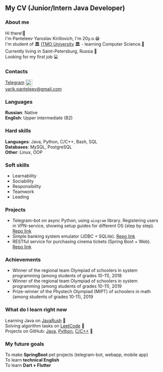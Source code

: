 ## My CV (Junior/Intern Java Developer)
### About me
Hi there!👋  
I'm Panteleev Yaroslav Kirillovich, I'm 20y.o.😁  
I'm student of 🏛 [ITMO University](https://itmo.ru) 🏛 - learning Computer Science.🤯  
Currently living in Saint-Petersburg, Russia 🌆  
Looking for my first job 💻

### Contacts
[Telegram](https://t.me/monokumato) <img align="center" alt="[My Telegram]" width="22px" src="https://upload.wikimedia.org/wikipedia/commons/8/82/Telegram_logo.svg"/>  
yarik.panteleev@gmail.com

### Languages
**Russian**: Native  
**English**: Upper intermediate (B2)

### Hard skills
**Languages**: Java, Python, C/C++, Bash, SQL  
**Databases**: MySQL, PostgreSQL  
**Other**: Linux, OOP

### Soft skills
+ Learnability
+ Sociability
+ Responsibility
+ Teamwork
+ Leading

### Projects
+ Telegram-bot on async Python, using `aiogram` library. Registering
users in VPN-service, showing setup guides for different OS (step
by step). 
[Repo link](https://github.com/SmartOven/VPN-TG-BOT)
+ Simple banking system emulator (JDBC + SQLite). 
[Repo link](https://github.com/SmartOven/JetBrainsAcademy/tree/main/SimpleBankingSystem)
+ RESTful service for purchasing cinema tickets (Spring Boot + Web).
[Repo link](https://github.com/SmartOven/JetBrainsAcademy/tree/main/CinemaRoomRESTService)

### Achievements
+ Winner of the regional team Olympiad of schoolers in system programming (among students of grades 10-11), 2018
+ Winner of the regional team Olympiad of schoolers in system programming (among students of grades 10-11), 2019
+ Prize-winner of the Phystech Olympiad (MIPT) of schoolers in math (among students of grades 10-11), 2019

### What do I learn right now
Learning Java on [JavaRush](https://javarush.ru/users/2999084) 📕  
Solving algorithm tasks on [LeetCode](https://leetcode.com/SmartOven/) 📔  
Projects on GitHub: [Java](https://github.com/SmartOven/Java), [Python](https://github.com/SmartOven/Python), [C/C++](https://github.com/SmartOven/C-CPP) 📙

### My future goals
To make **SpringBoot** pet projects (telegram-bot, webapp, mobile app)  
To learn **technical English**  
To learn **Dart + Flutter**
